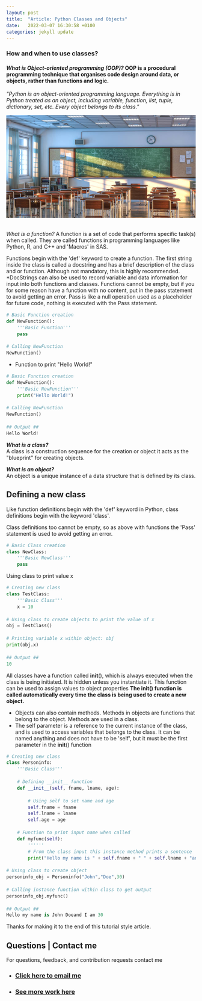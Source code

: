 ```yaml
---
layout: post
title:  "Article: Python Classes and Objects"
date:   2022-03-07 16:30:58 +0100
categories: jekyll update
---
```


### How and when to use classes?  

#### *What is Object-oriented programming (OOP)?* OOP is a procedural programming technique that organises code design around data, or objects, rather than functions and logic. 

*"Python is an object-oriented programming language. Everything is in Python treated as an object, including variable, function, list, tuple, dictionary, set, etc. Every object belongs to its class."*

<img src="images/classimage.jpg"/>

<br>
<br>

*What is a function?* A function is a set of code that performs specific task(s) when called. They are called functions in programming languages like Python, R, and C++ and 'Macros' in SAS.

Functions begin with the 'def' keyword to create a function. The first string inside the class is called a docstring and has a brief description of the class and or function. Although not mandatory, this is highly recommended. *DocStrings can also be used to record variable and data information for input into both functions and classes.
Functions cannot be empty, but if you for some reason have a function with no content, put in the pass statement to avoid getting an error. Pass is like a null operation used as a placeholder for future code, nothing is executed with the Pass statement. 

```python
# Basic Function creation
def NewFunction():
    '''Basic Function'''
    pass

# Calling NewFunction
NewFunction()
```
*   Function to print "Hello World!"

```python
# Basic Function creation
def NewFunction():
    '''Basic NewFunction'''
    print("Hello World!")

# Calling NewFunction
NewFunction()

## Output ## 
Hello World!
```

***What is a class?*** <br>
A class is a construction sequence for the creation or object it acts as the "blueprint" for creating objects.

***What is an object?*** <br>
An object is a unique instance of a data structure that is defined by its class. 

## Defining a new class

Like function definitions begin with the 'def' keyword in Python, class definitions begin with the keyword 'class'.

Class definitions too cannot be empty, so as above with functions the 'Pass' statement is used to avoid getting an error. 
```python
# Basic Class creation 
class NewClass:
    '''Basic NewClass'''
    pass
```

Using class to print value x
```python
# Creating new class
class TestClass:
    '''Basic Class'''
    x = 10
    
# Using class to create objects to print the value of x
obj = TestClass()

# Printing variable x within object: obj
print(obj.x)

## Output ## 
10
```

All classes have a function called __init__(), which is always executed when the class is being initiated. It is hidden unless you instantiate it. 
This function can be used to assign values to object properties 
**The __init__() function is called automatically every time the class is being used to create a new object.**

*   Objects can also contain methods. Methods in objects are functions that belong to the object. Methods are used in a class. 
*   The self parameter is a reference to the current instance of the class, and is used to access variables that belongs to the class.
It can be named anything and does not have to be 'self', but it must be the first parameter in the __init__() function 

```python
# Creating new class
class Personinfo:
    '''Basic Class'''

    # Defining __init__ function 
    def __init__(self, fname, lname, age):

        # Using self to set name and age 
        self.fname = fname
        self.lname = lname
        self.age = age

    # Function to print input name when called 
    def myfunc(self):
        ''''''
        # From the class input this instance method prints a sentence | Age variable converted to string for concatenation 
        print("Hello my name is " + self.fname + " " + self.lname + "and I am " + str(self.age))

# Using class to create object 
personinfo_obj = Personinfo("John","Doe",30)

# Calling instance function within class to get output 
personinfo_obj.myfunc()

## Output ## 
Hello my name is John Doeand I am 30
```

Thanks for making it to the end of this tutorial style article.

## Questions | Contact me 
For questions, feedback, and contribution requests contact me
* ### [Click here to email me](mailto:contactmattithyahu@gmail.com) 
* ### [See more work here](https://mattithyahudata.github.io/)

[jekyll-docs]: https://jekyllrb.com/docs/home
[jekyll-gh]:   https://github.com/jekyll/jekyll
[jekyll-talk]: https://talk.jekyllrb.com/
